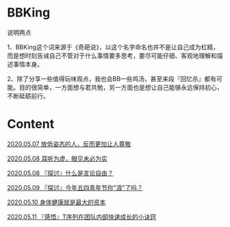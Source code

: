 # BBKing

说明两点

1、BBKing这个词来源于《奇葩说》，以这个名字命名也并不是让自己成为杠精，而是想时刻告诫自己不管对于什么事情要多思考，要尽可能仔细、客观地理解和描述事情本身。

2、除了分享一些值得玩味观点，我也会BB一些鸡汤，甚至来段『回忆杀』都有可能。目的很简单，一方面想与君共勉，另一方面也是想让自己能够永远保持初心，不断砥砺前行。

# Content

[2020.05.07 放低姿态的人，反而更加让人尊敬](https://github.com/Lobster-King/Slogan/blob/master/2020.05.07%20%E6%94%BE%E4%BD%8E%E5%A7%BF%E6%80%81%E7%9A%84%E4%BA%BA%EF%BC%8C%E5%8F%8D%E8%80%8C%E6%9B%B4%E5%8A%A0%E8%AE%A9%E4%BA%BA%E5%B0%8A%E6%95%AC.md)

[2020.05.08 耳听为虚，眼见未必为实](https://github.com/Lobster-King/BBKing/blob/master/2020.05.08%20%E8%80%B3%E5%90%AC%E4%B8%BA%E8%99%9A%EF%BC%8C%E7%9C%BC%E8%A7%81%E6%9C%AA%E5%BF%85%E4%B8%BA%E5%AE%9E.md)

[2020.05.08 『探讨』什么是言论自由？](https://github.com/Lobster-King/BBKing/blob/master/2020.05.08%20%E3%80%8E%E6%8E%A2%E8%AE%A8%E3%80%8F%E4%BB%80%E4%B9%88%E6%98%AF%E8%A8%80%E8%AE%BA%E8%87%AA%E7%94%B1%EF%BC%9F.md)

[2020.05.09 『探讨』今年五四青年节你"浪"了吗？](https://github.com/Lobster-King/BBKing/blob/master/2020.05.09%20%E3%80%8E%E6%8E%A2%E8%AE%A8%E3%80%8F%E4%BB%8A%E5%B9%B4%E4%BA%94%E5%9B%9B%E9%9D%92%E5%B9%B4%E8%8A%82%E4%BD%A0%22%E6%B5%AA%22%E4%BA%86%E5%90%97%EF%BC%9F.md)

[2020.05.10 身体健康就是最大的资本](https://github.com/Lobster-King/BBKing/blob/master/2020.05.10%20%E8%BA%AB%E4%BD%93%E5%81%A5%E5%BA%B7%E5%B0%B1%E6%98%AF%E6%9C%80%E5%A4%A7%E7%9A%84%E8%B5%84%E6%9C%AC.md)

[2020.05.11 『感悟』T序列在团队内部快速成长的小诀窍](https://github.com/Lobster-King/BBKing/blob/master/2020.05.11%20%E3%80%8E%E6%84%9F%E6%82%9F%E3%80%8FT%E5%BA%8F%E5%88%97%E5%9C%A8%E5%9B%A2%E9%98%9F%E5%86%85%E9%83%A8%E5%BF%AB%E9%80%9F%E6%88%90%E9%95%BF%E7%9A%84%E5%B0%8F%E8%AF%80%E7%AA%8D.md)
